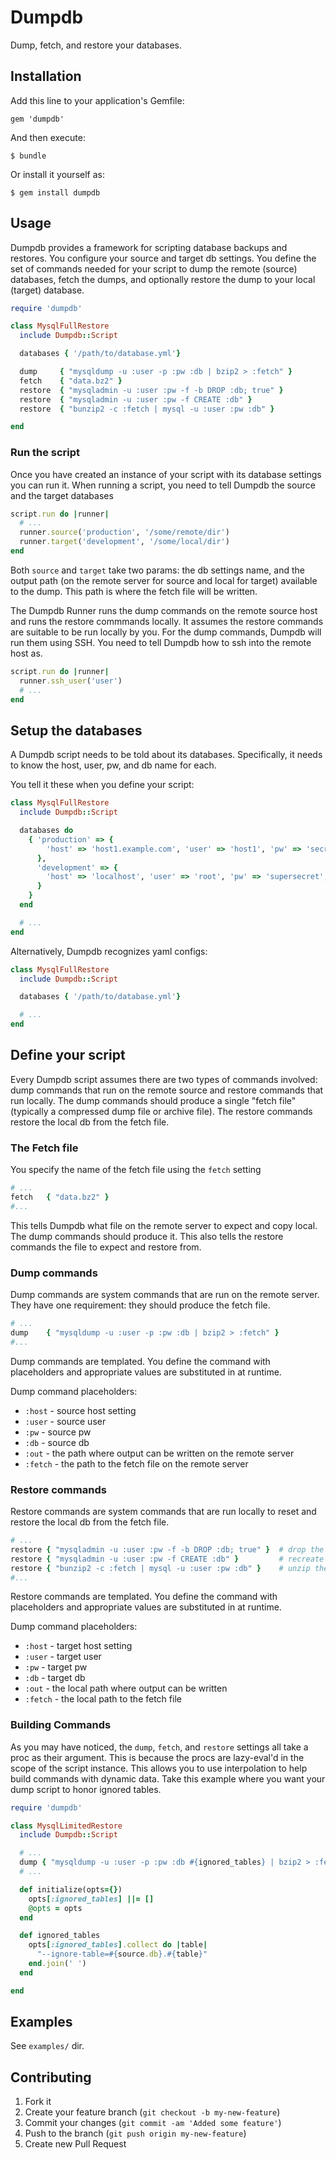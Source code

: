 # Dumpdb

Dump, fetch, and restore your databases.

## Installation

Add this line to your application's Gemfile:

    gem 'dumpdb'

And then execute:

    $ bundle

Or install it yourself as:

    $ gem install dumpdb

## Usage

Dumpdb provides a framework for scripting database backups and restores.  You configure your source and target db settings.  You define the set of commands needed for your script to dump the remote (source) databases, fetch the dumps, and optionally restore the dump to your local (target) database.

```ruby
require 'dumpdb'

class MysqlFullRestore
  include Dumpdb::Script

  databases { '/path/to/database.yml'}

  dump     { "mysqldump -u :user -p :pw :db | bzip2 > :fetch" }
  fetch    { "data.bz2" }
  restore  { "mysqladmin -u :user :pw -f -b DROP :db; true" }
  restore  { "mysqladmin -u :user :pw -f CREATE :db" }
  restore  { "bunzip2 -c :fetch | mysql -u :user :pw :db" }

end
```

### Run the script

Once you have created an instance of your script with its database settings you can run it.  When running a script, you need to tell Dumpdb the source and the target databases

```ruby
script.run do |runner|
  # ...
  runner.source('production', '/some/remote/dir')
  runner.target('development', '/some/local/dir')
end
```

Both `source` and `target` take two params: the db settings name, and the output path (on the remote server for source and local for target) available to the dump.  This path is where the fetch file will be written.

The Dumpdb Runner runs the dump commands on the remote source host and runs the restore commmands locally.  It assumes the restore commands are suitable to be run locally by you.  For the dump commands, Dumpdb will run them using SSH.  You need to tell Dumpdb how to ssh into the remote host as.

```ruby
script.run do |runner|
  runner.ssh_user('user')
  # ...
end
```

## Setup the databases

A Dumpdb script needs to be told about its databases.  Specifically, it needs to know the host, user, pw, and db name for each.

You tell it these when you define your script:

```ruby
class MysqlFullRestore
  include Dumpdb::Script

  databases do
    { 'production' => {
        'host' => 'host1.example.com', 'user' => 'host1', 'pw' => 'secret', 'db' => 'something_production'
      },
      'development' => {
        'host' => 'localhost', 'user' => 'root', 'pw' => 'supersecret', 'db' => 'something_development'
      }
    }
  end

  # ...
end
```

Alternatively, Dumpdb recognizes yaml configs:

```ruby
class MysqlFullRestore
  include Dumpdb::Script

  databases { '/path/to/database.yml'}

  # ...
end
```

## Define your script

Every Dumpdb script assumes there are two types of commands involved: dump commands that run on the remote source and restore commands that run locally.  The dump commands should produce a single "fetch file" (typically a compressed dump file or archive file).  The restore commands restore the local db from the fetch file.

### The Fetch file

You specify the name of the fetch file using the `fetch` setting

```ruby
# ...
fetch   { "data.bz2" }
#...
```

This tells Dumpdb what file on the remote server to expect and copy local.  The dump commands should produce it.  This also tells the restore commands the file to expect and restore from.

### Dump commands

Dump commands are system commands that are run on the remote server.  They have one requirement: they should produce the fetch file.

```ruby
# ...
dump    { "mysqldump -u :user -p :pw :db | bzip2 > :fetch" }
#...
```

Dump commands are templated.  You define the command with placeholders and appropriate values are substituted in at runtime.

Dump command placeholders:

* `:host`  - source host setting
* `:user`  - source user
* `:pw`    - source pw
* `:db`    - source db
* `:out`   - the path where output can be written on the remote server
* `:fetch` - the path to the fetch file on the remote server

### Restore commands

Restore commands are system commands that are run locally to reset and restore the local db from the fetch file.

```ruby
# ...
restore { "mysqladmin -u :user :pw -f -b DROP :db; true" }  # drop the local db, whether it exists or not
restore { "mysqladmin -u :user :pw -f CREATE :db" }         # recreate the local db
restore { "bunzip2 -c :fetch | mysql -u :user :pw :db" }    # unzip the fetch file and apply it to the db
#...
```

Restore commands are templated.  You define the command with placeholders and appropriate values are substituted in at runtime.

Dump command placeholders:

* `:host`  - target host setting
* `:user`  - target user
* `:pw`    - target pw
* `:db`    - target db
* `:out`   - the local path where output can be written
* `:fetch` - the local path to the fetch file


### Building Commands

As you may have noticed, the `dump`, `fetch`, and `restore` settings all take a proc as their argument.  This is because the procs are lazy-eval'd in the scope of the script instance.  This allows you to use interpolation to help build commands with dynamic data.  Take this example where you want your dump script to honor ignored tables.

```ruby
require 'dumpdb'

class MysqlLimitedRestore
  include Dumpdb::Script

  # ...
  dump { "mysqldump -u :user -p :pw :db #{ignored_tables} | bzip2 > :fetch" }
  # ...

  def initialize(opts={})
    opts[:ignored_tables] ||= []
    @opts = opts
  end

  def ignored_tables
    opts[:ignored_tables].collect do |table|
      "--ignore-table=#{source.db}.#{table}"
    end.join(' ')
  end

end

```

## Examples

See `examples/` dir.

## Contributing

1. Fork it
2. Create your feature branch (`git checkout -b my-new-feature`)
3. Commit your changes (`git commit -am 'Added some feature'`)
4. Push to the branch (`git push origin my-new-feature`)
5. Create new Pull Request
